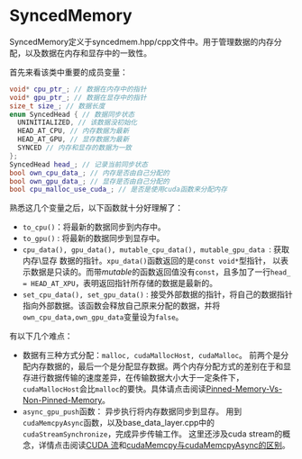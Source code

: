 # SyncedMemory

SyncedMemory定义于syncedmem.hpp/cpp文件中。用于管理数据的内存分配，以及数据在内存和显存中的一致性。

首先来看该类中重要的成员变量：

```C++
void* cpu_ptr_; // 数据在内存中的指针
void* gpu_ptr_; // 数据在显存中的指针
size_t size_; // 数据长度
enum SyncedHead { // 数据同步状态 
  UNINITIALIZED, // 该数据没初始化
  HEAD_AT_CPU, // 内存数据为最新
  HEAD_AT_GPU, // 显存数据为最新
  SYNCED // 内存和显存的数据为一致
};
SyncedHead head_; // 记录当前同步状态
bool own_cpu_data_; // 内存是否由自己分配的
bool own_gpu_data_; // 显存是否由自己分配的
bool cpu_malloc_use_cuda_; // 是否是使用cuda函数来分配内存
```

熟悉这几个变量之后，以下函数就十分好理解了：

* `to_cpu()`：将最新的数据同步到内存中。
* `to_gpu()` : 将最新的数据同步到显存中。
* `cpu_data(), gpu_data(), mutable_cpu_data(), mutable_gpu_data `: 获取 内存\显存 数据的指针。`xpu_data()`函数返回的是`const void*`型指针， 以表示数据是只读的。而带*mutable*的函数返回值没有`const`，且多加了一行`head_ = HEAD_AT_XPU`，表明返回指针所存储的数据是最新的。
* `set_cpu_data(), set_gpu_data()` : 接受外部数据的指针，将自己的数据指针指向外部数据。该函数会释放自己原来分配的数据，并将`own_cpu_data,own_gpu_data`变量设为`false`。

有以下几个难点：

* 数据有三种方式分配：`malloc, cudaMallocHost, cudaMalloc`。 前两个是分配内存数据的，最后一个是分配显存数据。两个内存分配方式的差别在于和显存进行数据传输的速度差异，在传输数据大小大于一定条件下，`cudaMallocHost`会比`malloc`的要快。具体请点击阅读[Pinned-Memory-Vs-Non-Pinned-Memory](https://satisfie.github.io/2016/09/15/Pinned-Memory-Vs-Non-Pinned-Memory/)。
* `async_gpu_push`函数： 异步执行将内存数据同步到显存。 用到`cudaMemcpyAsync`函数，以及base_data_layer.cpp中的`cudaStreamSynchronize`，完成异步传输工作。 这里还涉及cuda stream的概念，详情点击阅读[CUDA 流](http://www.voidcn.com/blog/u013947807/article/p-4917081.html)和[cudaMemcpy与cudaMemcpyAsync的区别](http://www.cnblogs.com/shrimp-can/p/5231857.html)。 

